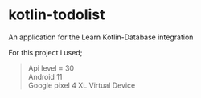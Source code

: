 # kotlin-todolist
An application for the Learn Kotlin-Database integration

For this project i used;
> Api level = 30\
> Android 11\
> Google pixel 4 XL Virtual Device
